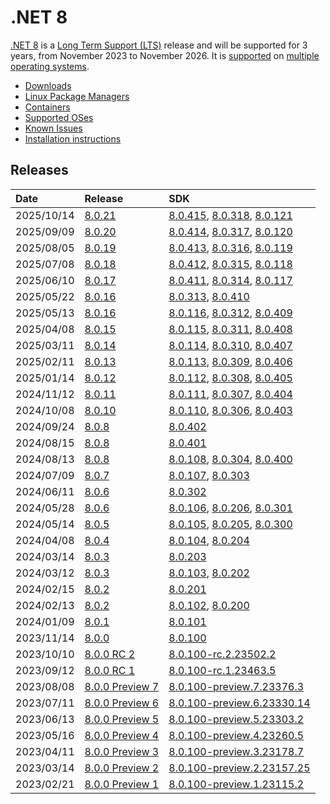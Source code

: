 # .NET 8

[.NET 8](https://devblogs.microsoft.com/dotnet/announcing-dotnet-8/) is a [Long Term Support (LTS)](../../release-policies.md) release and will be supported for 3 years, from November 2023 to November 2026. It is [supported](../../support.md) on [multiple operating systems](supported-os.md).

- [Downloads](https://dotnet.microsoft.com/download/dotnet/8.0)
- [Linux Package Managers](https://learn.microsoft.com/dotnet/core/install/linux)
- [Containers](https://hub.docker.com/_/microsoft-dotnet)
- [Supported OSes](supported-os.md)
- [Known Issues](known-issues.md)
- [Installation instructions](install.md)

## Releases

| Date | Release | SDK |
| :-- | :-- | :-- |
| 2025/10/14 | [8.0.21](./8.0.21/8.0.21.md) | [8.0.415](./8.0.21/8.0.21.md), [8.0.318](./8.0.21/8.0.318.md), [8.0.121](./8.0.20/8.0.121.md) |
| 2025/09/09 | [8.0.20](./8.0.20/8.0.20.md) | [8.0.414](./8.0.20/8.0.20.md), [8.0.317](./8.0.20/8.0.317.md), [8.0.120](./8.0.20/8.0.120.md) |
| 2025/08/05 | [8.0.19](./8.0.19/8.0.19.md) | [8.0.413](./8.0.19/8.0.19.md), [8.0.316](./8.0.19/8.0.316.md), [8.0.119](./8.0.19/8.0.119.md) |
| 2025/07/08 | [8.0.18](./8.0.18/8.0.18.md) | [8.0.412](./8.0.18/8.0.18.md), [8.0.315](./8.0.18/8.0.315.md), [8.0.118](./8.0.18/8.0.118.md) |
| 2025/06/10 | [8.0.17](./8.0.17/8.0.17.md) | [8.0.411](./8.0.17/8.0.17.md), [8.0.314](./8.0.17/8.0.314.md), [8.0.117](./8.0.17/8.0.117.md) |
| 2025/05/22 | [8.0.16](./8.0.16/8.0.16.md) | [8.0.313](./8.0.16/8.0.313.md), [8.0.410](./8.0.16/8.0.410.md) |
| 2025/05/13 | [8.0.16](./8.0.16/8.0.16.md) | [8.0.116](./8.0.16/8.0.116.md), [8.0.312](./8.0.16/8.0.312.md), [8.0.409](./8.0.16/8.0.16.md) |
| 2025/04/08 | [8.0.15](./8.0.15/8.0.15.md) | [8.0.115](./8.0.15/8.0.115.md), [8.0.311](./8.0.15/8.0.311.md), [8.0.408](./8.0.15/8.0.15.md) |
| 2025/03/11 | [8.0.14](./8.0.14/8.0.14.md) | [8.0.114](./8.0.14/8.0.114.md), [8.0.310](./8.0.14/8.0.310.md), [8.0.407](./8.0.14/8.0.14.md) |
| 2025/02/11 | [8.0.13](./8.0.13/8.0.13.md) | [8.0.113](./8.0.13/8.0.113.md), [8.0.309](./8.0.13/8.0.309.md), [8.0.406](./8.0.13/8.0.13.md) |
| 2025/01/14 | [8.0.12](./8.0.12/8.0.12.md) | [8.0.112](./8.0.12/8.0.112.md), [8.0.308](./8.0.12/8.0.308.md), [8.0.405](./8.0.12/8.0.12.md) |
| 2024/11/12 | [8.0.11](./8.0.11/8.0.11.md) | [8.0.111](./8.0.11/8.0.111.md), [8.0.307](./8.0.11/8.0.307.md), [8.0.404](./8.0.11/8.0.11.md) |
| 2024/10/08 | [8.0.10](./8.0.10/8.0.10.md) | [8.0.110](./8.0.10/8.0.110.md), [8.0.306](./8.0.10/8.0.306.md), [8.0.403](./8.0.10/8.0.10.md) |
| 2024/09/24 | [8.0.8](./8.0.8/8.0.8.md) | [8.0.402](./8.0.8/8.0.402.md) |
| 2024/08/15 | [8.0.8](./8.0.8/8.0.8.md) | [8.0.401](./8.0.8/8.0.401.md) |
| 2024/08/13 | [8.0.8](./8.0.8/8.0.8.md) | [8.0.108](./8.0.8/8.0.108.md), [8.0.304](./8.0.8/8.0.304.md), [8.0.400](./8.0.8/8.0.8.md) |
| 2024/07/09 | [8.0.7](./8.0.7/8.0.7.md) | [8.0.107](./8.0.7/8.0.107.md), [8.0.303](./8.0.7/8.0.7.md) |
| 2024/06/11 | [8.0.6](./8.0.6/8.0.6.md) | [8.0.302](./8.0.6/8.0.302.md) |
| 2024/05/28 | [8.0.6](./8.0.6/8.0.6.md) | [8.0.106](./8.0.6/8.0.106.md), [8.0.206](./8.0.6/8.0.206.md), [8.0.301](./8.0.6/8.0.6.md) |
| 2024/05/14 | [8.0.5](./8.0.5/8.0.5.md) | [8.0.105](./8.0.5/8.0.105.md), [8.0.205](./8.0.5/8.0.205.md), [8.0.300](./8.0.5/8.0.5.md) |
| 2024/04/08 | [8.0.4](./8.0.4/8.0.4.md) | [8.0.104](./8.0.4/8.0.104.md), [8.0.204](./8.0.4/8.0.4.md) |
| 2024/03/14 | [8.0.3](./8.0.3/8.0.3.md) | [8.0.203](./8.0.3/8.0.203.md) |
| 2024/03/12 | [8.0.3](./8.0.3/8.0.3.md) | [8.0.103](./8.0.3/8.0.103.md), [8.0.202](./8.0.3/8.0.3.md) |
| 2024/02/15 | [8.0.2](./8.0.2/8.0.2.md) | [8.0.201](./8.0.2/8.0.201.md) |
| 2024/02/13 | [8.0.2](./8.0.2/8.0.2.md) | [8.0.102](./8.0.2/8.0.102.md), [8.0.200](./8.0.2/8.0.2.md) |
| 2024/01/09 | [8.0.1](./8.0.1/8.0.1.md) | [8.0.101](./8.0.1/8.0.1.md) |
| 2023/11/14 | [8.0.0](./8.0.0/8.0.0.md) | [8.0.100](./8.0.0/8.0.0.md) |
| 2023/10/10 | [8.0.0 RC 2](./preview/8.0.0-rc.2.md) | [8.0.100-rc.2.23502.2](./preview/8.0.0-rc.2.md) |
| 2023/09/12 | [8.0.0 RC 1](./preview/8.0.0-rc.1.md) | [8.0.100-rc.1.23463.5](./preview/8.0.0-rc.1.md) |
| 2023/08/08 | [8.0.0 Preview 7](./preview/8.0.0-preview.7.md) | [8.0.100-preview.7.23376.3](./preview/8.0.0-preview.7.md) |
| 2023/07/11 | [8.0.0 Preview 6](./preview/8.0.0-preview.6.md) | [8.0.100-preview.6.23330.14](./preview/8.0.0-preview.6.md) |
| 2023/06/13 | [8.0.0 Preview 5](./preview/8.0.0-preview.5.md) | [8.0.100-preview.5.23303.2](./preview/8.0.0-preview.5.md) |
| 2023/05/16 | [8.0.0 Preview 4](./preview/8.0.0-preview.4.md) | [8.0.100-preview.4.23260.5](./preview/8.0.0-preview.4.md) |
| 2023/04/11 | [8.0.0 Preview 3](./preview/8.0.0-preview.3.md) | [8.0.100-preview.3.23178.7](./preview/8.0.0-preview.3.md) |
| 2023/03/14 | [8.0.0 Preview 2](./preview/8.0.0-preview.2.md) | [8.0.100-preview.2.23157.25](./preview/8.0.0-preview.2.md) |
| 2023/02/21 | [8.0.0 Preview 1](./preview/8.0.0-preview.1.md) | [8.0.100-preview.1.23115.2](./preview/8.0.0-preview.1.md) |
